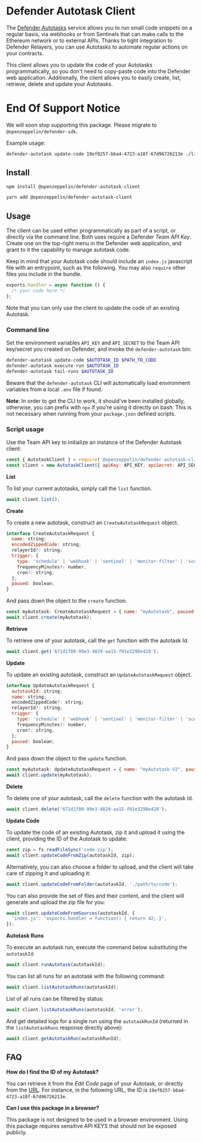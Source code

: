 # Defender Autotask Client

The [Defender Autotasks](https://docs.openzeppelin.com/defender/autotasks) service allows you to run small code snippets on a regular basis, via webhooks or from Sentinels that can make calls to the Ethereum network or to external APIs. Thanks to tight integration to Defender Relayers, you can use Autotasks to automate regular actions on your contracts.

This client allows you to update the code of your Autotasks programmatically, so you don't need to copy-paste code into the Defender web application. Additionally, the client allows you to easily create, list, retrieve, delete and update your Autotasks.

# End Of Support Notice

We will soon stop supporting this package. Please migrate to `@openzeppelin/defender-sdk`.

Example usage:

```bash
defender-autotask update-code 19ef0257-bba4-4723-a18f-67d96726213e ./lib/my-autotask
```

## Install

```bash
npm install @openzeppelin/defender-autotask-client
```

```bash
yarn add @openzeppelin/defender-autotask-client
```

## Usage

The client can be used either programmatically as part of a script, or directly via the command line. Both uses require a Defender _Team API Key_. Create one on the top-right menu in the Defender web application, and grant to it the capability to manage autotask code.

Keep in mind that your Autotask code should include an `index.js` javascript file with an entrypoint, such as the following. You may also `require` other files you include in the bundle.

```js
exports.handler = async function () {
  /* your code here */
};
```

Note that you can only use the client to update the code of an existing Autotask.

### Command line

Set the environment variables `API_KEY` and `API_SECRET` to the Team API key/secret you created on Defender, and invoke the `defender-autotask` bin:

```bash
defender-autotask update-code $AUTOTASK_ID $PATH_TO_CODE
defender-autotask execute-run $AUTOTASK_ID
defender-autotask tail-runs $AUTOTASK_ID
```

Beware that the `defender-autotask` CLI will automatically load environment variables from a local `.env` file if found.

**Note**: In order to get the CLI to work, it should've been installed globally, otherwise, you can prefix with `npx` if you're using it directly on bash. This is not necessary when running from your `package.json` defined scripts.

### Script usage

Use the Team API key to initialize an instance of the Defender Autotask client:

```js
const { AutotaskClient } = require('@openzeppelin/defender-autotask-client');
const client = new AutotaskClient({ apiKey: API_KEY, apiSecret: API_SECRET });
```

**List**

To list your current autotasks, simply call the `list` function.

```js
await client.list();
```

**Create**

To create a new autotask, construct an `CreateAutotaskRequest` object.

```js
interface CreateAutotaskRequest {
  name: string;
  encodedZippedCode: string;
  relayerId?: string;
  trigger: {
    type: 'schedule' | 'webhook' | 'sentinel' | 'monitor-filter' | 'scenario',
    frequencyMinutes?: number,
    cron?: string,
  };
  paused: boolean;
}
```

And pass down the object to the `create` function.

```js
const myAutotask: CreateAutotaskRequest = { name: "myAutotask", paused: false, ... };
await client.create(myAutotask);
```

**Retrieve**

To retrieve one of your autotask, call the `get` function with the autotask Id.

```js
await client.get('671d1f80-99e3-4829-aa15-f01e3298e428');
```

**Update**

To update an existing autotask, construct an `UpdateAutotaskRequest` object.

```js
interface UpdateAutotaskRequest {
  autotaskId: string;
  name: string;
  encodedZippedCode?: string;
  relayerId?: string;
  trigger: {
    type: 'schedule' | 'webhook' | 'sentinel' | 'monitor-filter' | 'scenario',
    frequencyMinutes?: number,
    cron?: string,
  };
  paused: boolean;
}
```

And pass down the object to the `update` function.

```js
const myAutotask: UpdateAutotaskRequest = { name: "myAutotask-V2", paused: true, ... };
await client.update(myAutotask);
```

**Delete**

To delete one of your autotask, call the `delete` function with the autotask Id.

```js
await client.delete('671d1f80-99e3-4829-aa15-f01e3298e428');
```

**Update Code**

To update the code of an existing Autotask, zip it and upload it using the client, providing the ID of the Autotask to update:

```js
const zip = fs.readFileSync('code.zip');
await client.updateCodeFromZip(autotaskId, zip);
```

Alternatively, you can also choose a folder to upload, and the client will take care of zipping it and uploading it:

```js
await client.updateCodeFromFolder(autotaskId, './path/to/code');
```

You can also provide the set of files and their content, and the client will generate and upload the zip file for you:

```js
await client.updateCodeFromSources(autotaskId, {
  'index.js': 'exports.handler = function() { return 42; }',
});
```

**Autotask Runs**

To execute an autotask run, execute the command below substituting the `autotaskId`:

```js
await client.runAutotask(autotaskId);
```

You can list all runs for an autotask with the following command:

```js
await client.listAutotaskRuns(autotaskId);
```

List of all runs can be filtered by status:

```js
await client.listAutotaskRuns(autotaskId, 'error');
```

And get detailed logs for a single run using the `autotaskRunId` (returned in the `listAutotaskRuns` response directly above):

```js
await client.getAutotaskRun(autotaskRunId);
```

## FAQ

**How do I find the ID of my Autotask?**

You can retrieve it from the _Edit Code_ page of your Autotask, or directly from the [URL](https://defender.openzeppelin.com/#/autotask/19ef0257-bba4-4723-a18f-67d96726213e). For instance, in the following URL, the ID is `19ef0257-bba4-4723-a18f-67d96726213e`.

**Can I use this package in a browser?**

This package is not designed to be used in a browser environment. Using this package requires sensitive API KEYS that should not be exposed publicly.
